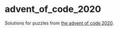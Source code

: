 # advent_of_code_2020
Solutions for puzzles from [the advent of code 2020](https://adventofcode.com).
